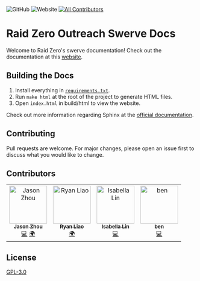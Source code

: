 
![GitHub](https://img.shields.io/github/license/TASRobotics/RaidZero-Outreach-Swerve-Docs?logo=Github)
![Website](https://img.shields.io/website?down_color=red&down_message=offline&label=docs&logo=readthedocs&up_color=green&up_message=online&url=https%3A%2F%2Fraidzero-swerve-docs.readthedocs.io%2Fen%2Flatest%2F)
[![All Contributors](https://img.shields.io/badge/all_contributors-1-orange.svg)](#contributors-)

# Raid Zero Outreach Swerve Docs

Welcome to Raid Zero's swerve documentation! Check out the documentation at this [website](https://raidzero-swerve-docs.readthedocs.io/en/latest/). 

## Building the Docs

1. Install everything in [``requirements.txt``](requirements.txt).
2. Run ``make html`` at the root of the project to generate HTML files. 
3. Open ``index.html`` in build/html to view the website. 

Check out more information regarding Sphinx at the [official documentation](https://www.sphinx-doc.org/en/master/). 

## Contributing

Pull requests are welcome. For major changes, please open an issue first to discuss what you would like to change. 

## Contributors

<!-- ALL-CONTRIBUTORS-LIST:START - Do not remove or modify this section -->
<!-- prettier-ignore-start -->
<!-- markdownlint-disable -->
<table>
  <tbody>
    <tr>
      <td align="center"><a href="https://github.com/jazonshou"><img src="https://avatars.githubusercontent.com/u/67040509?v=4?s=100" width="100px;" alt="Jason Zhou"/><br /><sub><b>Jason Zhou</b></sub></a><br /><a href="https://github.com/TASRobotics/RaidZero-Outreach-Swerve-Docs/commits?author=jazonshou" title="Code">💻</a> <a href="#translation-jazonshou" title="Translation">🌍</a></td>
      <td align="center"><a href="https://www.youtube.com/channel/UCSu2KKN9d6buqnZ1xBnKTFA"><img src="https://avatars.githubusercontent.com/u/71594512?v=4?s=100" width="100px;" alt="Ryan Liao"/><br /><sub><b>Ryan Liao</b></sub></a><br /><a href="#translation-Ryan4253" title="Translation">🌍</a></td>
      <td align="center"><a href="https://github.com/i-hdk"><img src="https://avatars.githubusercontent.com/u/59080145?v=4?s=100" width="100px;" alt="Isabella Lin"/><br /><sub><b>Isabella Lin</b></sub></a><br /><a href="https://github.com/TASRobotics/RaidZero-Outreach-Swerve-Docs/commits?author=i-hdk" title="Code">💻</a></td>
      <td align="center"><a href="https://github.com/0x5b62656e5d"><img src="https://avatars.githubusercontent.com/u/112295217?v=4?s=100" width="100px;" alt="ben"/><br /><sub><b>ben</b></sub></a><br /><a href="https://github.com/TASRobotics/RaidZero-Outreach-Swerve-Docs/commits?author=0x5b62656e5d" title="Code">💻</a></td>
    </tr>
  </tbody>
</table>

<!-- markdownlint-restore -->
<!-- prettier-ignore-end -->

<!-- ALL-CONTRIBUTORS-LIST:END -->
<!-- prettier-ignore-start -->
<!-- markdownlint-disable -->

<!-- markdownlint-restore -->
<!-- prettier-ignore-end -->

<!-- ALL-CONTRIBUTORS-LIST:END -->


## License

[GPL-3.0](https://choosealicense.com/licenses/gpl-3.0/)
